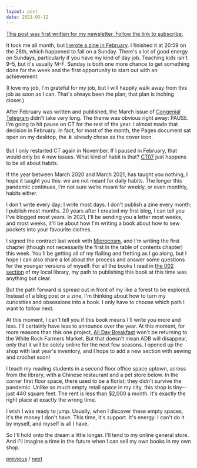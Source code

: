 ```yaml
---
layout: post
date: 2021-03-12
---
```


[This post was first written for my newsletter. Follow the link to subscribe.](https://jessmakeszines.ck.page)

It took me all month, but [I wrote a zine in February](https://jessdriscoll.itch.io/congenial-telegram/devlog/227072/new-zine-no-07). I finished it at 20:59 on the 28th, which happened to fall on a Sunday. There's a lot of good energy on Sundays, particularly if you have my kind of day job. Teaching kids isn't 9–5, but it's usually M–F. Sunday is both one more chance to get something done for the week and the first opportunity to start out with an achievement. 

(I love my job, I'm grateful for my job, but I will happily walk away from this job as soon as I can. That's always been the plan; that plan is inching closer.)

After February was written and published, the March issue of [Congenial Telegram](https://jessdriscoll.itch.io/congenial-telegram) didn't take very long. The theme was obvious right away: PAUSE. I'm going to hit pause on CT for the rest of the year. I almost made that decision in February. In fact, for most of the month, the Pages document sat open on my desktop, the ⏸️ already chose as the cover icon. 

But I only restarted CT again in November. If I paused in February, that would only be 4 new issues. What kind of habit is that? [CT07](jessdriscoll.itch.io/congenial-telegram/devlog/227072/new-zine-no-07) just happens to be all about habits.

If the year between March 2020 and March 2021, has taught you nothing, I hope it taught you this: we are not meant for daily habits. The longer this pandemic continues, I’m not sure we’re meant for weekly, or even monthly, habits either.

I don't write every day; I write most days. I don't publish a zine every month; I publish most months. 20 years after I created my first blog, I can tell you I've blogged most years. In 2021, I'll be sending you a letter most weeks, and most weeks, it'll be about how I'm writing a book about how to sew pockets into your favourite clothes. 

I signed the contract last week with [Microcosm](https://microcosmpublishing.com/), and I'm writing the first chapter (though not necessarily the first in the table of contents chapter) this week. You'll be getting all of my flailing and fretting as I go along, but I hope I can also share a lot about the process and answer some questions for the younger versions of myself. For all the books I read in [the 002 section](https://en.wikipedia.org/wiki/List_of_Dewey_Decimal_classes#Class_000_–_Computer_science,_information_and_general_works) of my local library, my path to publishing this book at this time was anything but clear. 

But the path forward is spread out in front of my like a forest to be explored. Instead of a blog post or a zine, I'm thinking about how to turn my curiosities and obsessions into a book. I only have to choose which path I want to follow next.

At this moment, I can't tell you if this book means I'll write you more and less. I'll certainly have less to announce over the year. At this moment, for more reasons than this one project, [All Day Breakfast](https://www.alldaybreakfast.org/) won't be returning to the White Rock Farmers Market. But that doesn't mean ADB will disappear, only that it will be solely online for the next few seasons. I opened up the shop with last year's inventory, and I hope to add a new section with sewing and crochet soon! 

I teach my reading students in a second floor office space uptown, across from the library, with a Chinese restaurant and a pet store below. In the corner first floor space, there used to be a florist; they didn't survive the pandemic. Unlike so much empty retail space in my city, this shop is tiny--just 440 square feet. The rent is less than $2,000 a month. It's exactly the right place at exactly the wrong time. 

I wish I was ready to jump. Usually, when I discover these empty spaces, it's the money I don't have. This time, it's support. It's energy. I can't do it by myself, and myself is all I have. 

So I'll hold onto the dream a little longer. I'll tend to my online general store. And I'll imagine a time in the future when I can sell my own books in my own shop.

<a href="{{page.previous.url}}">previous</a> / <a href="{{page.next.url}}">next</a>
